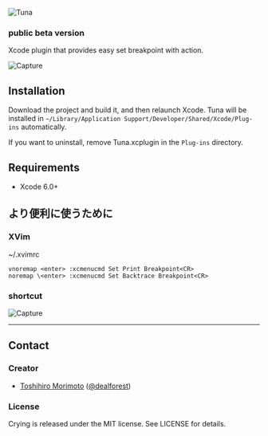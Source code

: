 ![Tuna](https://raw.githubusercontent.com/dealforest/Tuna/master/images/tuna.png)

### public beta version

Xcode plugin that provides easy set breakpoint with action.

![Capture](https://raw.githubusercontent.com/dealforest/Tuna/master/images/capture.png)

## Installation
Download the project and build it, and then relaunch Xcode.
Tuna will be installed in `~/Library/Application Support/Developer/Shared/Xcode/Plug-ins` automatically.

If you want to uninstall, remove Tuna.xcplugin in the `Plug-ins` directory.

## Requirements

* Xcode 6.0+ 

## より便利に使うために

### XVim
~/.xvimrc
```
vnoremap <enter> :xcmenucmd Set Print Breakpoint<CR>
noremap \<enter> :xcmenucmd Set Backtrace Breakpoint<CR>
```

### shortcut
![Capture](https://raw.githubusercontent.com/dealforest/Tuna/master/images/settings.png)

---

## Contact

### Creator

- [Toshihiro Morimoto](http://github.com/dealforest) ([@dealforest](https://twitter.com/dealforest))

### License

Crying is released under the MIT license. See LICENSE for details.
